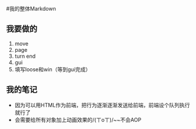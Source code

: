 #我的整体Markdown
## 我要做的
1. move
1. page
1. turn end
2. gui
2. 填写loose和win（等到gui完成）
## 我的笔记
* 因为可以用HTML作为前端，把行为逐渐逐渐发送给前端，前端设个队列执行就行了
* 会需要给所有对象加上动画效果的/(ㄒoㄒ)/~~不会AOP